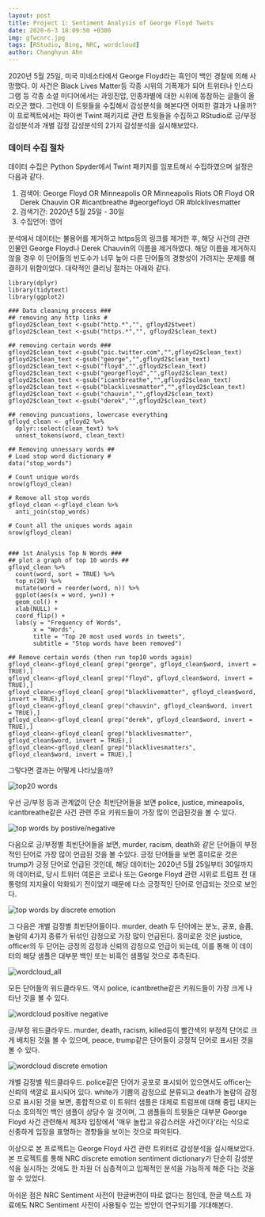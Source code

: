 ```yaml
---
layout: post
title: Project 1: Sentiment Analysis of George Floyd Twets
date: 2020-6-3 18:09:50 +0300
img: gfwcnrc.jpg
tags: [RStudio, Bing, NRC, wordcloud]
author: Changhyun Ahn
---
```

2020년 5월 25일, 미국 미네소타에서 George Floyd라는 흑인이 백인 경찰에 의해 사망했다. 이 사건은 Black Lives Matter등 각종 시위의 기폭제가 되어 트위터나 인스타그램 등 각종 소셜 미디어에서는 과잉진압, 인종차별에 대한 시위에 동참하는 글들이 올라오곤 했다. 그런데 이 트윗들을 수집해서 감성분석을 해본다면 어떠한 결과가 나올까? 이 프로젝트에서는 파이썬 Twint 패키지로 관련 트윗들을 수집하고 RStudio로 긍/부정 감성분석과 개별 감정 감성분석의 2가지 감성분석을 실시해보았다.

### 데이터 수집 절차

데이터 수집은 Python Spyder에서 Twint 패키지를 임포트해서 수집하였으며 설정은 다음과 같다.

1. 검색어: George Floyd OR Minneapolis OR Minneapolis Riots OR Floyd OR Derek Chauvin OR #icantbreathe #georgefloyd OR #blcklivesmatter
2. 검색기간: 2020년 5월 25일 - 30일
3. 수집언어: 영어

분석에서 데이터는 불용어를 제거하고 https등의 링크를 제거한 후, 해당 사건의 관련 인물인 George Floyd나 Derek Chauvin의 이름을 제거하였다. 해당 이름을 제거하지 않을 경우 이 단어들의 빈도수가 너무 높아 다른 단어들의 경향성이 가려지는 문제를 해결하기 위함이었다. 대략적인 클리닝 절차는 아래와 같다.
```
library(dplyr)
library(tidytext)
library(ggplot2)

### Data cleaning process ###
## removing any http links #
gfloyd2$clean_text <-gsub("http.*","", gfloyd2$tweet)
gfloyd2$clean_text <-gsub("https.*","", gfloyd2$clean_text)

## removing certain words ###
gfloyd2$clean_text <-gsub("pic.twitter.com","",gfloyd2$clean_text)
gfloyd2$clean_text <-gsub("george","",gfloyd2$clean_text)
gfloyd2$clean_text <-gsub("floyd","",gfloyd2$clean_text)
gfloyd2$clean_text <-gsub("georgefloyd","",gfloyd2$clean_text)
gfloyd2$clean_text <-gsub("icantbreathe","",gfloyd2$clean_text)
gfloyd2$clean_text <-gsub("blacklivesmatter","",gfloyd2$clean_text)
gfloyd2$clean_text <-gsub("chauvin","",gfloyd2$clean_text)
gfloyd2$clean_text <-gsub("derek","",gfloyd2$clean_text)

## removing puncuations, lowercase everything
gfloyd_clean <- gfloyd2 %>%
  dplyr::select(clean_text) %>%
  unnest_tokens(word, clean_text)

## Removing unnessary words ##
# Load stop word dictionary #
data("stop_words")

# Count unique words
nrow(gfloyd_clean)

# Remove all stop words
gfloyd_clean <-gfloyd_clean %>%
  anti_join(stop_words)

# Count all the uniques words again
nrow(gfloyd_clean)


### 1st Analysis Top N Words ###
## plot a graph of top 10 words ##
gfloyd_clean %>%
  count(word, sort = TRUE) %>%
  top_n(20) %>%
  mutate(word = reorder(word, n)) %>%
  ggplot(aes(x = word, y=n)) +
  geom_col() +
  xlab(NULL) +
  coord_flip() +
  labs(y = "Frequency of Words",
       x = "Words",
       title = "Top 20 most used words in tweets",
       subtitle = "Stop words have been removed")

## Remove certain words (then run top10 words again)
gfloyd_clean<-gfloyd_clean[ grep("george", gfloyd_clean$word, invert = TRUE),]
gfloyd_clean<-gfloyd_clean[ grep("floyd", gfloyd_clean$word, invert = TRUE),]
gfloyd_clean<-gfloyd_clean[ grep("blacklivematter", gfloyd_clean$word, invert = TRUE),]
gfloyd_clean<-gfloyd_clean[ grep("chauvin", gfloyd_clean$word, invert = TRUE),]
gfloyd_clean<-gfloyd_clean[ grep("derek", gfloyd_clean$word, invert = TRUE),]
gfloyd_clean<-gfloyd_clean[ grep("blacklivesmatter", gfloyd_clean$word, invert = TRUE),]
gfloyd_clean<-gfloyd_clean[ grep("blacklivesmatters", gfloyd_clean$word, invert = TRUE),]
```


그렇다면 결과는 어떻게 나타났을까?

![top20 words]({{site.baseurl}}/images/pages/gfloyd_top20.jpg)

우선 긍/부정 등과 관계없이 단순 최빈단어들을 보면 police, justice, mineapolis, icantbreathe같은 사건 관련 주요 키워드들이 가장 많이 언급된것을 볼 수 있다.

![top words by postive/negative]({{site.baseurl}}/images/pages/gfloyd_sentiment.jpg)

다음으로 긍/부정별 최빈단어들을 보면, murder, racism, death와 같은 단어들이 부정적인 단어로 가장 많이 언급된 것을 볼 수있다. 긍정 단어들을 보면 흥미로운 것은 trump가 긍정 단어로 언급된 것인데, 해당 데이터는 2020년 5월 25일부터 30일까지의 데이터로, 당시 트위터 여론은 코로나 또는 George Floyd 관련 시위로 트럼프 전 대통령의 지지율이 악화되기 전이었기 때문에 다소 긍정적인 단어로 언급되는 것으로 보인다.

![top words by discrete emotion]({{site.baseurl}}/images/pages/gfloyd_sentiment_NRC.jpg)

그 다음은 개별 감정별 최빈단어들이다. murder, death 두 단어에는 분노, 공포, 슬픔, 놀람의 4가지 종류가 뒤섞인 감정으로 가장 많이 언급된다. 흥미로운 것은 justice, officer의 두 단어는 긍정의 감정과 신뢰의 감정으로 언급이 되는데, 이를 통해 이 데이터의 해당 샘플은 대부분 백인 또는 비흑인 샘플일 것으로 추측된다.

![wordcloud_all]({{site.baseurl}}/images/pages/gfloyd_wordcloud.jpg)

모든 단어들의 워드클라우드. 역시 police, icantbrethe같은 키워드들이 가장 크게 나타난 것을 볼 수 있다.

![wordcloud positive negative]({{site.baseurl}}/images/pages/gfloyd_wordcloud_sentiment.jpg)

긍/부정 워드클라우드. murder, death, racism, killed등이 빨간색의 부정적 단어로 크게 배치된 것을 볼 수 있으며, peace, trump같은 단어들이 긍정적 단어로 표시된 것을 볼 수 있다.

![wordcloud discrete emotion]({{site.baseurl}}/images/pages/gfwcnrc.jpg.jpg)

개별 감정별 워드클라우드. police같은 단어가 공포로 표시되어 있으면서도 officer는 신뢰의 색깔로 표시되어 있다. white가 기쁨의 감정으로 분류되고 death가 놀람의 감정으로 표시된 것을 보면, 종합적으로 이 트위터 샘플은 대체로 트럼프에 대해 중립 내지는 다소 호의적인 백인 샘플이 상당수 일 것이며, 그 샘플들의 트윗들은 대부분 George Floyd 사건 관련해서 제3자 입장에서 '매우 놀랍고 유감스러운 사건이다'라는 식으로 신중하게 입장을 표명하는 경향들을 보이는 것으로 파악된다.

이상으로 본 프로젝트는 George Floyd 사건 관련 트위터로 감성분석을 실시해보았다.
본 프로젝트를 통해 NRC discrete emotion sentiment dictionary가 단순히 감성분석을 실시하는 것에도 한 차원 더 심층적이고 입체적인 분석을 가능하게 해준 다는 것을 알 수 있었다.

아쉬운 점은 NRC Sentiment 사전이 한글버전이 따로 없다는 점인데, 한글 텍스트 자료에도 NRC Sentiment 사전이 사용될수 있는 방안이 연구되기를 기대해본다.
